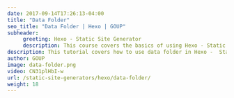 ```yaml
---
date: 2017-09-14T17:26:13-04:00
title: "Data Folder"
seo_title: "Data Folder | Hexo | GOUP"
subheader:
     greeting: Hexo - Static Site Generator
     description: This course covers the basics of using Hexo - Static Site Generator. Work your way through the articles and we'll teach you everything you need to know to create a professional and scalable website or blog!
description: This tutorial covers how to use data folder in Hexo -  Static Site Generator.
author: GOUP
image: data-folder.png
video: CN31plHbI-w
url: /static-site-generators/hexo/data-folder/
weight: 18
---
```

